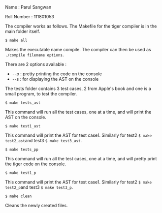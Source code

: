Name        : Parul Sangwan

Roll Number : 111801053

The compiler works as follows. The Makefile for the tiger compiler is in the main folder itself.


```$ make all```

Makes the executable name compile. The compiler can then be used as ```./compile filename options```.

There are 2 options available : 
- --p : pretty printing the code on the console
- --s : for displaying the AST on the console

The tests folder contains 3 test cases, 2 from Apple's book and one is a small program, to test the compiler.

```$ make tests_ast```

This command will run all the test cases, one at a time, and will print the AST on the console.

```$ make test1_ast```

This command will print the AST for test case1. Similarly for test2 ```$ make test2_ast```and test3 ```$ make test3_ast```.


```$ make tests_pp```

This command will run all the test cases, one at a time, and will pretty print the tiger code on the console.

```$ make test1_p```

This command will print the AST for test case1. Similarly for test2 ```$ make test2_p```and test3 ```$ make test3_p```.

```$ make clean```

Cleans the newly created files.